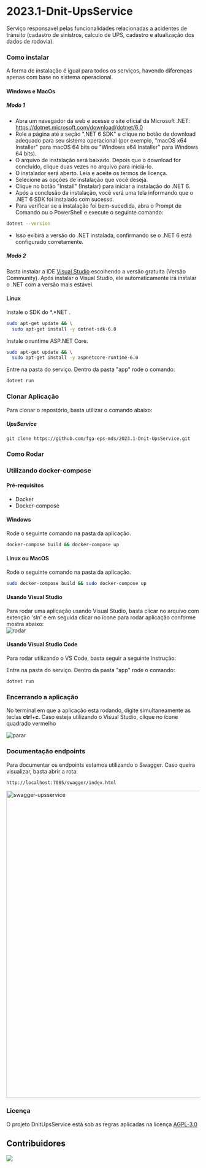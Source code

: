 # 2023.1-Dnit-UpsService

Serviço responsavel pelas funcionalidades relacionadas a acidentes de tránsito (cadastro de sinistros, calculo de UPS, cadastro e atualização dos dados de rodovia).

### Como instalar

A forma de instalação é igual para todos os serviços, havendo diferenças apenas com base no sistema operacional.


#### Windows e MacOs

##### Modo 1

- Abra um navegador da web e acesse o site oficial da Microsoft .NET: https://dotnet.microsoft.com/download/dotnet/6.0
- Role a página até a seção ".NET 6 SDK" e clique no botão de download adequado para seu sistema operacional (por exemplo, "macOS x64 Installer" para macOS 64 bits ou  "Windows x64 Installer" para Windows 64 bits).
- O arquivo de instalação será baixado. Depois que o download for concluído, clique duas vezes no arquivo para iniciá-lo.
- O instalador será aberto. Leia e aceite os termos de licença.
- Selecione as opções de instalação que você deseja.
- Clique no botão "Install" (Instalar) para iniciar a instalação do .NET 6.
- Após a conclusão da instalação, você verá uma tela informando que o .NET 6 SDK foi instalado com sucesso.
- Para verificar se a instalação foi bem-sucedida, abra o Prompt de Comando ou o PowerShell e execute o seguinte comando:

```bash
dotnet --version
```
- Isso exibirá a versão do .NET instalada, confirmando se o .NET 6 está configurado corretamente.

##### Modo 2

Basta instalar a IDE [Visual Studio](https://visualstudio.microsoft.com/pt-br/free-developer-offers/) escolhendo a versão gratuita (Versão Community). Após instalar o Visual Studio, ele automaticamente irá instalar o .NET com a versão mais estável.

#### Linux

Instale o SDK do *.*NET .

```bash
sudo apt-get update && \
  sudo apt-get install -y dotnet-sdk-6.0
```

Instale o runtime ASP.NET Core.

```bash
sudo apt-get update && \
  sudo apt-get install -y aspnetcore-runtime-6.0
```

Entre na pasta do serviço. Dentro da pasta "app" rode o comando:

```bash
dotnet run
```
### Clonar Aplicação

Para clonar o repostório, basta utilizar o comando abaixo:

##### UpsService
```
git clone https://github.com/fga-eps-mds/2023.1-Dnit-UpsService.git
```

### Como Rodar

### Utilizando docker-compose

#### Pré-requisitos
- Docker
- Docker-compose

#### Windows 
Rode o seguinte comando na pasta da aplicação.
```bash
docker-compose build && docker-compose up
```


#### Linux ou MacOS
Rode o seguinte comando na pasta da aplicação.
```bash
sudo docker-compose build && sudo docker-compose up
```

#### Usando Visual Studio

Para rodar uma aplicação usando Visual Studio, basta clicar no arquivo com extenção 'sln' e em seguida clicar no ícone para rodar aplicação conforme mostra abaixo:
<br>
![rodar](https://github.com/fga-eps-mds/2023.1-Dnit-EscolaService/assets/54676096/c7f08d0f-e1e7-45ab-b5a4-bbf1089ce1d8)

#### Usando Visual Studio Code

Para rodar utilizando o VS Code, basta seguir a seguinte instrução:

Entre na pasta do serviço. Dentro da pasta "app" rode o comando:

```bash
dotnet run
```

### Encerrando a aplicação

No terminal em que a aplicação esta rodando, digite simultaneamente as teclas **ctrl**+**c**. Caso esteja utilizando o Visual Studio, clique no ícone quadrado vermelho <br>

![parar](https://github.com/fga-eps-mds/2023.1-Dnit-EscolaService/assets/54676096/45aedf91-bfb3-4475-afeb-6111a6feabe8)

### Documentação endpoints

Para documentar os endpoints estamos utilizando o Swagger. Caso queira visualizar, basta abrir a rota: 
```bash
http://localhost:7085/swagger/index.html
```

<img src="https://github.com/fga-eps-mds/2023.1-Dnit-EscolaService/assets/54676096/791e47e8-9965-498a-aab2-c9fde6a966d9" alt="swagger-upsservice" style="width:800px;">


### Licença

O projeto DnitUpsService está sob as regras aplicadas na licença [AGPL-3.0](https://github.com/fga-eps-mds/2023.1-Dnit-UpsService/blob/main/LICENSE
)


## Contribuidores

<a href="https://github.com/fga-eps-mds/2023.1-Dnit-UpsService/graphs/contributors">
  <img src="https://contrib.rocks/image?repo=fga-eps-mds/2023.1-Dnit-UpsService" />
</a>

